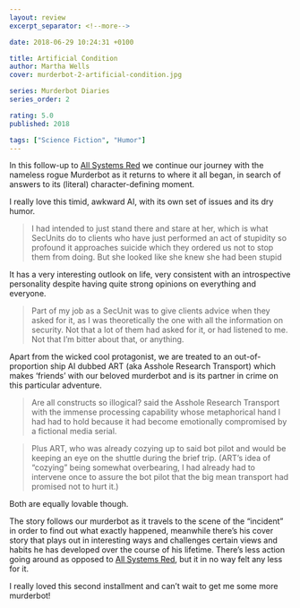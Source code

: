 ```yaml
---
layout: review
excerpt_separator: <!--more-->

date: 2018-06-29 10:24:31 +0100

title: Artificial Condition
author: Martha Wells
cover: murderbot-2-artificial-condition.jpg

series: Murderbot Diaries
series_order: 2

rating: 5.0
published: 2018

tags: ["Science Fiction", "Humor"]
---
```


In this follow-up to [All Systems Red]() we continue our journey with the nameless rogue Murderbot as it returns to where it all began, in search of answers to its (literal) character-defining moment.

<!--more-->

I really love this timid, awkward AI, with its own set of issues and its dry humor.

> I had intended to just stand there and stare at her, which is what SecUnits do to clients who have just performed an act of stupidity so profound it approaches suicide which they ordered us not to stop them from doing. But she looked like she knew she had been stupid

It has a very interesting outlook on life, very consistent with an introspective personality despite having quite strong opinions on everything and everyone.

> Part of my job as a SecUnit was to give clients advice when they asked for it, as I was theoretically the one with all the information on security. Not that a lot of them had asked for it, or had listened to me. Not that I’m bitter about that, or anything.

Apart from the wicked cool protagonist, we are treated to an out-of-proportion ship AI dubbed ART (aka Asshole Research Transport) which makes ‘friends’ with our beloved murderbot and is its partner in crime on this particular adventure.

> Are all constructs so illogical? said the Asshole Research Transport with the immense processing capability whose metaphorical hand I had had to hold because it had become emotionally compromised by a fictional media serial.

> Plus ART, who was already cozying up to said bot pilot and would be keeping an eye on the shuttle during the brief trip. (ART’s idea of “cozying” being somewhat overbearing, I had already had to intervene once to assure the bot pilot that the big mean transport had promised not to hurt it.)

Both are equally lovable though.

The story follows our murderbot as it travels to the scene of the “incident” in order to find out what exactly happened, meanwhile there’s his cover story that plays out in interesting ways and challenges certain views and habits he has developed over the course of his lifetime. There’s less action going around as opposed to [All Systems Red](), but it in no way felt any less for it.

I really loved this second installment and can’t wait to get me some more murderbot!